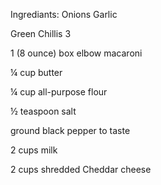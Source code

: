 Ingrediants:
Onions
Garlic 

Green Chillis 3

1 (8 ounce) box elbow macaroni

¼ cup butter

¼ cup all-purpose flour

½ teaspoon salt

ground black pepper to taste

2 cups milk

2 cups shredded Cheddar cheese
